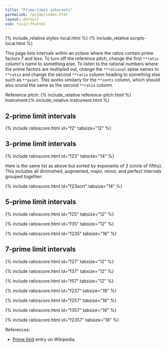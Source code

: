 ```yaml
---
title: "Prime-limit intervals"
permalink: /prime/index.html
layout: default
vim: ts=12:ft=html
---
```


{% include_relative styles-local.html %}
{% include_relative scripts-local.html %}

This page lists intervals within an octave where the ratios contain
prime factors 7 and less.  To turn off the reference pitch, change
the first `**ratio` column's name to something else.  To listen to
the rational numbers where the prime factors are multipled out,
change the `**rational` spine names to `**ratio` and change the
second `**ratio` column heading to something else such as `**quiet`.
This works similarly for the `**cents` column, which should also
sound the same as the second `**ratio` column.


<nobr><label for="reference">Reference&nbsp;pitch:&nbsp;</label>{% include_relative reference-pitch.html %}</nobr>
<nobr><label for="instrument">Instrument:</label>{% include_relative instrument.html %}</nobr>

<h2 data-sidebar="2-limit"> 2-prime limit intervals </h2>

{% include ratioscore.html id="f2" tabsize="12" %}
<script type="application/x-ratioscore" id="f2">
!! prime factors of 2 only
**dtime	**ratio	**ratio	**cents
*MM60	*Iclars	*Iclars	*Iclars
*	*ref:C4	*ref:C4	*ref:C4
1	1	1	0c
1	1	2	1200.00c
*-	*-	*-	*-
</script>

<h2 data-sidebar="3-limit"> 3-prime limit intervals </h2>

{% include ratioscore.html id="f23" tabsize="14" %}
<script type="application/x-ratioscore" id="f23">
!! prime factors of 2 and 3 only
**dtime	**ratio	**ratio	**rational	**cents	**name
*MM60	*Iclars	*Iclars	*Iclars	*Iclars	*
*	*ref:C4	*ref:C4	*ref:C4	*ref:C4	*
1	1	2^11 : 3^7	2048/2187	-113.69c	d1|C♭
1	1	2^20 : 3^12	524288/531441	-23.46c	d2|D𝄫
1	1	3^0  : 2^0	1/1	0c	P1|C
1	1	2^8  : 3^5	256/243	90.22c	m2|D♭
1	1	3^7  : 2^11	2187/2048	113.69c	A1|C♯
1	1	2^16 : 3^10	65536/59049	180.45c	d3|E𝄫
1	1	3^2  : 2^3	9/8	203.91c	M2|D
1	1	2^5  : 3^3	32/27	294.14c	m3|E♭
1	1	3^9  : 2^14	19683/16384	317.60c	A2|D♯
1	1	2^13 : 3^8	8192/6561	384.36c	d4|F𝄫
1	1	3^4  : 2^6	81/64	407.82c	M3|E
1	1	2^2  : 3^1	4/3	498.05c	P4|F
1	1	3^11 : 2^17	177147/131072	521.51c	A3|E♯
1	1	2^10 : 3^6	1024/729	588.27c	d5|G♭
1	1	3^6  : 2^9	729/512	611.73c	A4|F♯
1	1	2^18 : 3^11	262144/177147	678.49c	d6|A𝄫
1	1	3^1  : 2^1	3/2	701.96c	P5|G
1	1	2^7  : 3^4	128/81	792.18c	m6|A♭
1	1	3^8  : 2^12	6561/4096	815.64c	A5|G♯
1	1	2^15 : 3^9	32768/19683	882.40c	d7|B𝄫
1	1	3^3  : 2^4	27/16	905.87c	M6|A
1	1	2^4  : 3^2	16/9	996.09c	m7|B♭
1	1	3^10 : 2^15	59049/32768	1019.55c	A6|A♯
1	1	3^5  : 2^7	243/128	1109.78c	M7|B
1	1	3^12 : 2^18	531441/262144	1223.46c	A7|B♯
*-	*-	*-	*-	*-	*-
</script>

Here is the same list as above but sorted by exponents of 3 (circle of fifths).
This includes all diminished, augmented, major, minor, and perfect intervals
grouped together:

{% include ratioscore.html id="f23sort" tabsize="14" %}
<script type="application/x-ratioscore" id="f23sort">
!! prime factors of 2 and 3 only, sorted by exponents of 3

**dtime	**ratio	**ratio	**rational	**cents	**name
*MM60	*Iclars	*Iclars	*Iclars	*Iclars	*
*	*ref:C4	*ref:C4	*ref:C4	*ref:C4	*
1	1	3^12 : 2^18	531441/262144	1223.46c	A7|B♯
1	1	3^11 : 2^17	177147/131072	521.51c	A3|E♯
1	1	3^10 : 2^15	59049/32768	1019.55c	A6|A♯
1	1	3^9  : 2^14	19683/16384	317.60c	A2|D♯
1	1	3^8  : 2^12	6561/4096	815.64c	A5|G♯
1	1	3^7  : 2^11	2187/2048	113.69c	A1|C♯
1	1	3^6  : 2^9	729/512	611.73c	A4|F♯
1	1	3^5  : 2^7	243/128	1109.78c	M7|B
1	1	3^4  : 2^6	81/64	407.82c	M3|E
1	1	3^3  : 2^4	27/16	905.87c	M6|A
1	1	3^2  : 2^3	9/8	203.91c	M2|D
1	1	3^1  : 2^1	3/2	701.96c	P5|G
1	1	3^0  : 2^0	1/1	0c	P1|C
1	1	2^2  : 3^1	4/3	498.05c	P4|F
1	1	2^4  : 3^2	16/9	996.09c	m7|B♭
1	1	2^5  : 3^3	32/27	294.14c	m3|E♭
1	1	2^7  : 3^4	128/81	792.18c	m6|A♭
1	1	2^8  : 3^5	256/243	90.22c	m2|D♭
1	1	2^10 : 3^6	1024/729	588.27c	d5|G♭
1	1	2^11 : 3^7	2048/2187	-113.69c	d1|C♭
1	1	2^13 : 3^8	8192/6561	384.36c	d4|F𝄫
1	1	2^15 : 3^9	32768/19683	882.40c	d7|B𝄫
1	1	2^16 : 3^10	65536/59049	180.45c	d3|E𝄫
1	1	2^18 : 3^11	262144/177147	678.49c	d6|A𝄫
1	1	2^20 : 3^12	524288/531441	-23.46c	d2|D𝄫
*-	*-	*-	*-	*-	*-

</script>

<h2 data-sidebar="5-limit"> 5-prime limit intervals </h2>

{% include ratioscore.html id="f25" tabsize="12" %}
<script type="application/x-ratioscore" id="f25">
!! prime factors of 2 and 5 only

**dtime	**ratio	**ratio	**rational	**cents
*MM60	*Iclars	*Iclars	*Iclars	*Iclars
*	*ref:C4	*ref:C4	*ref:C4	*ref:C4
1	1	2^7 : 5^3	128/125	41.06c
1	1	5   : 2^2	5/4	386.31c
1	1	2^5 : 5^2	32/25	427.37c
1	1	5^2 : 2^4	25/16	772.63c
1	1	2^3 : 5	8/5	813.69c
*-	*-	*-	*-	*-

</script>


{% include ratioscore.html id="f35" tabsize="12" %}
<script type="application/x-ratioscore" id="f35">
!! prime factors of 3 and 5 only

**dtime	**ratio	**ratio	**rational	**cents
*MM60	*Iclars	*Iclars	*Iclars	*Iclars
*	*ref:C4	*ref:C4	*ref:C4	*ref:C4
1	1	3^3 : 5^2	27/25	133.24c
1	1	5   : 3	5/3	884.36c
1	1	3^2 : 5	9/5	1017.60c
*-	*-	*-	*-	*-

</script>

{% include ratioscore.html id="f235" tabsize="16" %}
<script type="application/x-ratioscore" id="f235">
!! prime factors of 2, 3 and 5 only
**dtime	**ratio	**ratio	**rational	**cents
*MM60	*Iclars	*Iclars	*Iclars	*Iclars
*	*ref:C4	*ref:C4	*ref:C4	*ref:C4
1	1	3^4     : 2^4*5	81/80	21.51c
1	1	5^2     : 2^3*3	25/24	70.67c
1	1	3^3*5   : 2^7	135/128	92.18c
1	1	2^4     : 3*5	16/15	111.73c
1	1	2^5*5^2 : 3^6	800/729	160.90c
1	1	2*5     : 3*3	10/9	182.40c
1	1	3*5^2   : 2^6	75/64	274.58c
1	1	2*3     : 5	8/5	315.64c
1	1	2^2*5^2 : 3^4	100/12	364.81c
1	1	3^3     : 2^2*5	9/20	519.55c
1	1	5^2     : 2*3^2	25/18	568.72c
1	1	3^2*5   : 2^5	45/32	590.22c
1	1	2^6     : 3^2*5	64/45	609.78c
1	1	2^2*3^2 : 5^2	36/25	631.28c
1	1	2^3*5   : 3^3	40/27	680.45c
1	1	3^4     : 2*5^2	81/50	835.19c
1	1	2^7     : 3*5^2	128/75	925.42c
1	1	2*5^2   : 3^3	50/27	1066.76c
1	1	3*5     : 2^3	15/8	1088.27c
1	1	2^4*3   : 5^2	48/25	1129.33c
1	1	2^5*5   : 3^4	160/81	1178.49c
*-	*-	*-	*-	*-

</script>


<h2 data-sidebar="7-limit"> 7-prime limit intervals </h2>

{% include ratioscore.html id="f27" tabsize="12" %}
<script type="application/x-ratioscore" id="f27">
!! prime factors of 2 and 7 only
**dtime	**ratio	**ratio	**cents
*MM60	*Iclars	*Iclars	*Iclars
*	*ref:C4	*ref:C4	*ref:C4
1	1	2^3 : 7	231.17c
1	1	2^6 : 7^2	462.35c
1	1	7^2 : 2^5	737.65c
1	1	7   : 2^2	968.83c
*-	*-	*-	*-
</script>


{% include ratioscore.html id="f37" tabsize="12" %}
<script type="application/x-ratioscore" id="f37">
!! prime factors of 3 and 7 only
**dtime	**ratio	**ratio	**cents
*MM60	*Iclars	*Iclars	*Iclars
*	*ref:C4	*ref:C4	*ref:C4
1	1	3^2 : 7	435.08c
1	1	3^4 : 7^2	870.17c
1	1	7^2 : 3^3	1031.79c
*-	*-	*-	*-
</script>


{% include ratioscore.html id="f57" tabsize="12" %}
<script type="application/x-ratioscore" id="f57">
!! prime factors of 5 and 7 only
**dtime	**ratio	**ratio	**cents
*MM60	*Iclars	*Iclars	*Iclars
*	*ref:C4	*ref:C4	*ref:C4
1	1	7   : 5	582.51c
1	1	7^2 : 5^2	1165.02c
*-	*-	*-	*-
</script>


{% include ratioscore.html id="f237" tabsize="18" %}
<script type="application/x-ratioscore" id="f237">
!! prime factors of 2, 3 and 7 only
**dtime	**ratio	**ratio	**cents
*MM60	*Iclars	*Iclars	*Iclars
*	*ref:C4	*ref:C4	*ref:C4
1	1	2^6     : 3^2*7	27.26c
1	1	7^2     : 2^4*3	35.70c
1	1	2^2*7   : 3^3	62.96c
1	1	2*3^3   : 7^2	168.21c
1	1	2^8     : 3^2*5^2	223.46c
1	1	7       : 2*3	266.87c
1	1	2*7^2   : 3^4	329.83c
1	1	3*7     : 2^4	470.78c
1	1	7^2     : 2^2*3^2	533.74c
1	1	2^4*7   : 3^4	561.01c
1	1	3^4     : 2^3*7	638.99c
1	1	2^3*3^2 : 7^2	666.26c
1	1	2^5     : 3*7	729.22c
1	1	2*7     : 3^2	764.92c
1	1	2^2*3   : 7	933.13c
1	1	3^3     : 2*7	1137.04c
1	1	2^5*3   : 7^2	1164.30c
1	1	3^2*7   : 2^5	1172.74c
*-	*-	*-	*-
</script>


{% include ratioscore.html id="f257" tabsize="16" %}
<script type="application/x-ratioscore" id="f257">
!! prime factors of 2, 5, and 7 only
**dtime	**ratio	**ratio	**cents
*MM60	*Iclars	*Iclars	*Iclars
*	*ref:C4	*ref:C4	*ref:C4
1	1	2*5^2 : 7^2	34.98c
1	1	5*7   : 2^5	155.14c
1	1	2^2*7 : 5^2	196.20c
1	1	7^2   : 2^3*5	351.34c
1	1	2*5   : 7	617.49c
1	1	2^4*5 : 7^2	848.66c
1	1	5^2   : 2*7	1003.80c
1	1	2^6   : 5*7	1044.86c
*-	*-	*-	*-
</script>


{% include ratioscore.html id="f357" tabsize="16" %}
<script type="application/x-ratioscore" id="f357">
!! prime factors of 3, 5, and 7 only
**dtime	**ratio	**ratio	**cents
*MM60	*Iclars	*Iclars	*Iclars
*	*ref:C4	*ref:C4	*ref:C4
1	1	7^2   : 3^2*5	147.43c
1	1	5^2   : 3*7	301.85c
1	1	5*7   : 3^3	449.28c
1	1	3*5^2 : 7^2	736.93c
*-	*-	*-	*-
</script>


{% include ratioscore.html id="f2357" tabsize="16" %}
<script type="application/x-ratioscore" id="f2357">
!! prime factors of 2, 3, 5 and 7 only
**dtime	**ratio	**ratio	**cents
*MM60	*Iclars	*Iclars	*Iclars
*	*ref:C4	*ref:C4	*ref:C4
1	1	2^2*3^2 : 5*7	48.77c
1	1	3*7     : 2^2*5	84.47c
1	1	3*5     : 2*7	119.44c
1	1	3^4     : 2*5*7	252.68c
1	1	2^2*3*5 : 7^2	350.62c
1	1	2^3*7   : 3^2*5	378.60c
1	1	3^2*7   : 2*5^2	400.11c
1	1	2^4*5   : 3^2*7	413.58c
1	1	2*7^2   : 3*5^2	463.07c
1	1	3*5^2   : 2^3*7	505.76c
1	1	2^4*3   : 5*7	546.82c
1	1	5*7     : 2^3*3	653.19c
1	1	2^4*7   : 3*5^2	694.24c
1	1	2*3^3   : 5*7	750.73c
1	1	3^2*7   : 2^3*5	786.42c
1	1	2^2*5^2 : 3^2*7	799.89c
1	1	3^2*5   : 2^2*7	821.40c
1	1	7^2     : 2*3*5	849.38c
1	1	2*3*7   : 5^2	898.15c
1	1	2^2*5*7 : 3^4	947.32c
1	1	2*3^2*5 : 7^2	1052.57c
1	1	2^2*7   : 3*5	1080.56c
1	1	2^3*5   : 3*7	1115.53c
1	1	5*7     : 2*3^2	1151.23c
*-	*-	*-	*-
</script>


References:

<ul>
<li> <a name="_blank" href="https://en.wikipedia.org/wiki/Limit_(music)#Prime_limit">Prime limit</a> entry on Wikipedia.</li>
</ul>


